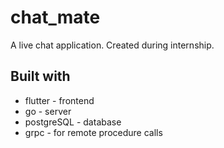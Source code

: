 # chat_mate

A live chat application. Created during internship.

## Built with

* flutter - frontend
* go - server
* postgreSQL - database
* grpc - for remote procedure calls

